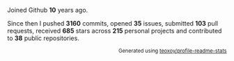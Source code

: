 Joined Github **10** years ago.

Since then I pushed **3160** commits, opened **35** issues, submitted **103** pull requests, received **685** stars across **215** personal projects and contributed to **38** public repositories.

<p align="right"><sub>Generated using <a href="https://github.com/marketplace/actions/profile-readme-stats">teoxoy/profile-readme-stats</a></sub></p>
